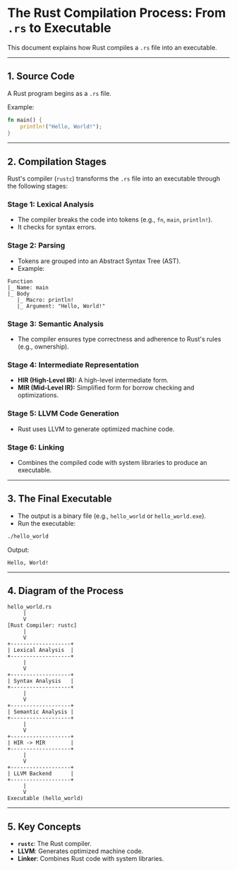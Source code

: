 
# The Rust Compilation Process: From `.rs` to Executable

This document explains how Rust compiles a `.rs` file into an executable.

---

## 1. Source Code
A Rust program begins as a `.rs` file.

Example:
```rust
fn main() {
    println!("Hello, World!");
}
```

---

## 2. Compilation Stages
Rust's compiler (`rustc`) transforms the `.rs` file into an executable through the following stages:

### Stage 1: Lexical Analysis
- The compiler breaks the code into tokens (e.g., `fn`, `main`, `println!`).
- It checks for syntax errors.

### Stage 2: Parsing
- Tokens are grouped into an Abstract Syntax Tree (AST).
- Example:
```
Function
|_ Name: main
|_ Body
   |_ Macro: println!
   |_ Argument: "Hello, World!"
```

### Stage 3: Semantic Analysis
- The compiler ensures type correctness and adherence to Rust's rules (e.g., ownership).

### Stage 4: Intermediate Representation
- **HIR (High-Level IR):** A high-level intermediate form.
- **MIR (Mid-Level IR):** Simplified form for borrow checking and optimizations.

### Stage 5: LLVM Code Generation
- Rust uses LLVM to generate optimized machine code.

### Stage 6: Linking
- Combines the compiled code with system libraries to produce an executable.

---

## 3. The Final Executable
- The output is a binary file (e.g., `hello_world` or `hello_world.exe`).
- Run the executable:
```bash
./hello_world
```
Output:
```
Hello, World!
```

---

## 4. Diagram of the Process

```plaintext
hello_world.rs
     |
     V
[Rust Compiler: rustc]
     |
     V
+-------------------+
| Lexical Analysis  |
+-------------------+
     |
     V
+-------------------+
| Syntax Analysis   |
+-------------------+
     |
     V
+-------------------+
| Semantic Analysis |
+-------------------+
     |
     V
+-------------------+
| HIR -> MIR        |
+-------------------+
     |
     V
+-------------------+
| LLVM Backend      |
+-------------------+
     |
     V
Executable (hello_world)
```

---

## 5. Key Concepts
- **`rustc`**: The Rust compiler.
- **LLVM**: Generates optimized machine code.
- **Linker**: Combines Rust code with system libraries.
